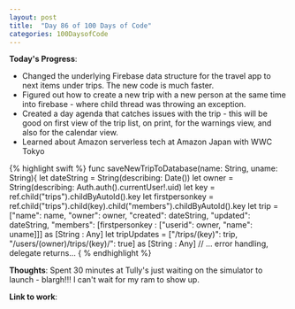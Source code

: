 ```yaml
---
layout: post
title:  "Day 86 of 100 Days of Code"
categories: 100DaysofCode
---
```

**Today's Progress**:
+ Changed the underlying Firebase data structure for the travel app to next items under trips. The new code is much faster.
+ Figured out how to create a new trip with a new person at the same time into firebase - where child thread was throwing an exception.
+ Created a day agenda that catches issues with the trip - this will be good on first view of the trip list, on print, for the warnings view, and also for the calendar view. 
+ Learned about Amazon serverless tech at Amazon Japan with WWC Tokyo

{% highlight swift %}
func saveNewTripToDatabase(name: String, uname: String){
        let dateString = String(describing: Date())
        let owner = String(describing: Auth.auth().currentUser!.uid)
        let key = ref.child("trips").childByAutoId().key
        let firstpersonkey = ref.child("trips").child(key).child("members").childByAutoId().key
        let trip = ["name": name,
                    "owner": owner,
                    "created": dateString,
                    "updated": dateString,
                    "members": [firstpersonkey : ["userid": owner,
                                                  "name": uname]]] as [String : Any]
        let tripUpdates = ["/trips/\(key)": trip,
                           "/users/\(owner)/trips/\(key)/": true] as [String : Any]
       // ... error handling, delegate returns...
{ % endhighlight %}

**Thoughts**:   Spent 30 minutes at Tully's just waiting on the simulator to launch - blargh!!! I can't wait for my ram to show up. 

**Link to work**:

